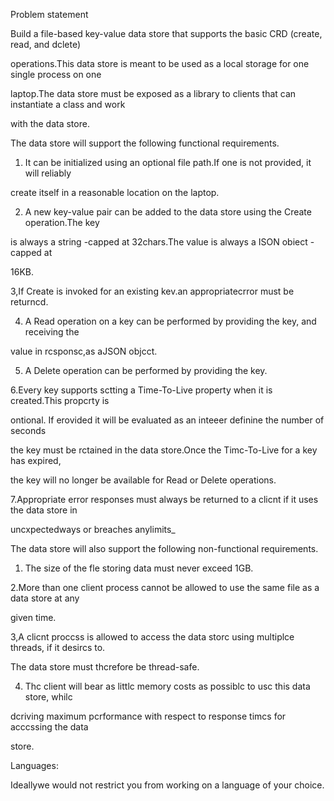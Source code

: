 Problem statement

Build a file-based key-value data store that supports the basic CRD (create, read, and dclete)

operations.This data store is meant to be used as a local storage for one single process on one

laptop.The data store must be exposed as a library to clients that can instantiate a class and work

with the data store.

The data store will support the following functional requirements.

1. It can be initialized using an optional file path.If one is not provided, it will reliably

create itself in a reasonable location on the laptop.

2. A new key-value pair can be added to the data store using the Create operation.The key

is always a string -capped at 32chars.The value is always a ISON obiect - capped at

16KB.

3,If Create is invoked for an existing kev.an appropriatecrror must be returncd.

4. A Read operation on a key can be performed by providing the key, and receiving the

value in rcsponsc,as aJSON objcct.

5. A Delete operation can be performed by providing the key.

6.Every key supports sctting a Time-To-Live property when it is created.This propcrty is

ontional. If erovided it will be evaluated as an inteeer definine the number of seconds

the key must be rctained in the data store.Once the Timc-To-Live for a key has expired,

the key will no longer be available for Read or Delete operations.

7.Appropriate error responses must always be returned to a clicnt if it uses the data store in

uncxpectedways or breaches anylimits_

The data store will also support the following non-functional requirements.

1. The size of the fle storing data must never exceed 1GB.

2.More than one client process cannot be allowed to use the same file as a data store at any

given time.

3,A clicnt proccss is allowed to access the data storc using multiplce threads, if it desircs to.

The data store must thcrefore be thread-safe.

4. Thc client will bear as littlc memory costs as possiblc to usc this data store, whilc

dcriving maximum pcrformance with respect to response timcs for acccssing the data

store.

Languages:

Ideallywe would not restrict you from working on a language of your choice.

